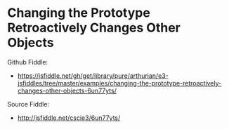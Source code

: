 # Changing the Prototype Retroactively Changes Other Objects 

Github Fiddle:
- https://jsfiddle.net/gh/get/library/pure/arthurian/e3-jsfiddles/tree/master/examples/changing-the-prototype-retroactively-changes-other-objects-6un77yts/

Source Fiddle:
- http://jsfiddle.net/cscie3/6un77yts/

